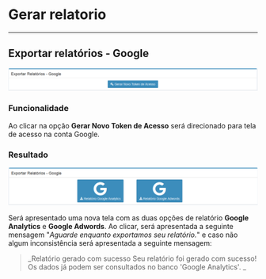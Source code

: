 # Gerar relatorio

---

## Exportar relatórios - Google

![](/assets/analytics01.png)

### Funcionalidade

Ao clicar na opção **Gerar Novo Token de Acesso** será direcionado para tela de acesso na conta Google.

### Resultado

![](/assets/analytics02.png)

Será apresentado uma nova tela com as duas opções de relatório **Google Analytics** e **Google Adwords**. Ao clicar, será apresentada a seguinte mensagem "_Aguarde enquanto exportamos seu relatório._" e caso não algum inconsistência será apresentada a seguinte mensagem:

> _Relatório gerado com sucesso
Seu relatório foi gerado com sucesso! Os dados já podem ser consultados no banco 'Google Analytics'. _